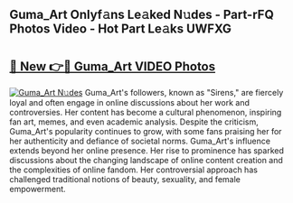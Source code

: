 ## Guma_Art Onlyf𝚊ns Le𝚊ked N𝚞des - Part-rFQ Photos Video - Hot Part Le𝚊ks UWFXG

# <h2><a href="http://ab7137.deff.icu/?id=Guma_Art">🔗 New 👉🔴 Guma_Art VIDEO Photos</a></h2>

[![Guma_Art N𝚞des](https://i.imgur.com/rIISA9y.gif)](http://ab7137.deff.icu/?id=Guma_Art)
Guma_Art's followers, known as "Sirens," are fiercely loyal and often engage in online discussions about her work and controversies. Her content has become a cultural phenomenon, inspiring fan art, memes, and even academic analysis. Despite the criticism, Guma_Art's popularity continues to grow, with some fans praising her for her authenticity and defiance of societal norms. Guma_Art's influence extends beyond her online presence. Her rise to prominence has sparked discussions about the changing landscape of online content creation and the complexities of online fandom. Her controversial approach has challenged traditional notions of beauty, sexuality, and female empowerment.
